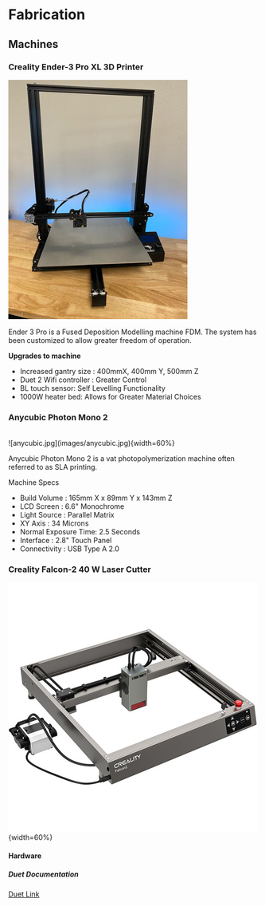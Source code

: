 

# Fabrication


## Machines
### Creality Ender-3 Pro XL 3D Printer <br/>

![ender-pro.webp](images/ender-pro.webp) 
<br/>

Ender 3 Pro is a Fused Deposition Modelling machine FDM. The system has been customized to allow greater freedom of operation. 

**Upgrades to machine**<br/>

* Increased gantry size : 400mmX, 400mm Y, 500mm Z<br/> 
* Duet 2 Wifi controller : Greater Control  <br/> 
* BL touch sensor: Self Levelling Functionality<br/> 
* 1000W heater bed: Allows for Greater Material Choices <br/> 

### Anycubic Photon Mono 2
<br/>
![anycubic.jpg](images/anycubic.jpg){width=60%}  

Anycubic Photon Mono 2 is a vat photopolymerization machine often referred to as SLA printing. 

Machine Specs<br/>

* Build Volume : 165mm X x 89mm Y x 143mm Z<br/> 
* LCD Screen : 6.6" Monochrome  <br/> 
* Light Source : Parallel Matrix<br/> 
* XY Axis : 34 Microns <br/> 
* Normal Exposure Time: 2.5 Seconds<br/>
* Interface : 2.8" Touch Panel
* Connectivity : USB Type A 2.0



### Creality Falcon-2 40 W Laser Cutter

![falcon-2.jpg](images/falcon-2.jpg){width=60%} 
<br/>

#### Hardware

##### Duet Documentation 

[Duet Link](https://docs.duet3d.com/Duet3D_hardware/Duet_2_family/Duet_2_WiFi_Ethernet_Hardware_Overview)<br/>






